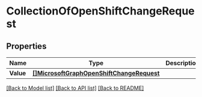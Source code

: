 # CollectionOfOpenShiftChangeRequest

## Properties

Name | Type | Description | Notes
------------ | ------------- | ------------- | -------------
**Value** | [**[]MicrosoftGraphOpenShiftChangeRequest**](microsoft.graph.openShiftChangeRequest.md) |  | [optional] 

[[Back to Model list]](../README.md#documentation-for-models) [[Back to API list]](../README.md#documentation-for-api-endpoints) [[Back to README]](../README.md)


